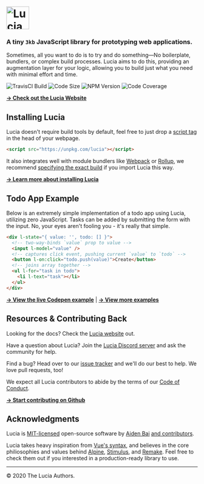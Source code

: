 # <a href="http://lucia.js.org"><img src="https://raw.githubusercontent.com/aidenybai/lucia/master/.github/img/logo.svg" height="60" alt="Lucia Logo" aria-label="http://lucia.js.org" /></a>

### A tiny `3kb` JavaScript library for prototyping web applications.

Sometimes, all you want to do is to try and do something—No boilerplate, bundlers, or complex build processes. Lucia aims to do this, providing an augmentation layer for your logic, allowing you to build just what you need with minimal effort and time.

![TravisCI Build](https://badgen.net/travis/aidenybai/lucia?color=7460E1&labelColor=1D1E32&style=flat-square&label=build) ![Code Size](https://badgen.net/badgesize/brotli/https/unpkg.com/lucia?color=7460E1&labelColor=1D1E32&style=flat-square&label=size) ![NPM Version](https://img.shields.io/npm/v/lucia?color=7460E1&labelColor=1D1E32&style=flat-square) ![Code Coverage](https://img.shields.io/coveralls/github/aidenybai/lucia?color=7460E1&labelColor=1D1E32&style=flat-square)

[**→ Check out the Lucia Website**](https://lucia.js.org)

## Installing Lucia

Lucia doesn't require build tools by default, feel free to just drop a [script tag](https://lucia.js.org/docs/essentials/installation/#cdn) in the head of your webpage.

```html
<script src="https://unpkg.com/lucia"></script>
```

It also integrates well with module bundlers like [Webpack](https://webpack.js.org/) or [Rollup](https://rollupjs.org/), we recommend [specifying the exact build](https://lucia.js.org/docs/essentials/installation/#npm) if you import Lucia this way.

[**→ Learn more about installing Lucia**](https://lucia.js.org/docs/essentials/installation)

## Todo App Example

Below is an extremely simple implementation of a todo app using Lucia, utilizing zero JavaScript. Tasks can be added by submitting the form with the input. No, your eyes aren't fooling you - it's really that simple.

```html
<div l-state="{ value: '', todo: [] }">
  <!-- two-way-binds `value` prop to value -->
  <input l-model="value" />
  <!-- captures click event, pushing current `value` to `todo` -->
  <button l-on:click="todo.push(value)">Create</button>
  <!-- joins array together -->
  <ul l-for="task in todo">
    <li l-text="task"></li>
  </ul>
</div>
```

[**→ View the live Codepen example**](https://codepen.io/aidenybai/pen/JjRrwjN) | [**→ View more examples**](https://lucia.js.org/docs/examples/todo)

## Resources & Contributing Back

Looking for the docs? Check the [Lucia website](https://lucia.js.org) out.

Have a question about Lucia? Join the [Lucia Discord server](https://discord.gg/q2pSU39) and ask the community for help.

Find a bug? Head over to our [issue tracker](https://github.com/aidenybai/lucia/issues) and we'll do our best to help. We love pull requests, too!

We expect all Lucia contributors to abide by the terms of our [Code of Conduct](https://github.com/aidenybai/lucia/blob/master/.github/CODE_OF_CONDUCT.md).

[**→ Start contributing on Github**](https://github.com/aidenybai/lucia/blob/master/.github/CONTRIBUTING.md)

## Acknowledgments

Lucia is [MIT-licensed](LICENSE.md) open-source software by [Aiden Bai](https://github.com/aidenybai) [and contributors](https://github.com/aidenybai/lucia/graphs/contributors).

Lucia takes heavy inspiration from [Vue's syntax](https://github.com/vuejs/vue), and believes in the core philiosophies and values behind [Alpine](https://github.com/alpinejs/alpine), [Stimulus](https://github.com/stimulusjs/stimulus), and [Remake](https://github.com/remake/remake-cli). Feel free to check them out if you interested in a production-ready library to use.

---

© 2020 The Lucia Authors.
